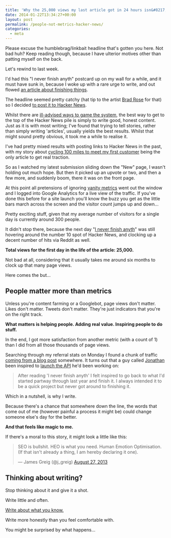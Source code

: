 ```yaml
---
title: 'Why the 25,000 views my last article got in 24 hours isn&#8217;t the metric I care about'
date: 2014-01-22T13:34:27+00:00
layout: post
permalink: /people-not-metrics-hacker-news/
categories:
  - meta
---
```

Please excuse the humblebrag/linkbait headline that's gotten you here. Not bad huh? Keep reading though, because I have ulterior motives other than patting myself on the back.&nbsp;

Let's rewind to last week.

I'd had this "I never finish anyth" postcard up on my wall for a while, and it must have sunk in, because I woke up with a rare urge to write, and out flowed <a href="http://greig.cc/i-never-finish-anyth">an article about finishing things</a>.

The headline seemed pretty catchy (hat tip to the artist <a href="http://wecreatestudio.co.uk/">Brad Rose</a>&nbsp;for that) so I decided <a href="https://news.ycombinator.com/item?id=7075537">to post it to Hacker News</a>.

Whilst there are <a href="http://alexstechthoughts.com/post/29406022580/how-to-get-on-the-frontpage-of-hacker-news">ill-advised ways to game the system</a>, the best way to get to the top of the Hacker News pile is simply to write good, honest content. Just as it is with most writing; I've found that trying to tell stories, rather than simply writing 'articles', usually yields the best results. Whilst that might sound pretty obvious, it took me a while to realise it.

I've had pretty mixed results with posting links to Hacker News in the past, with my story about <a href="http://www.cyclelove.cc/2012/11/why-i-cycled-a-hundred-miles-to-meet-my-first-customer/">cycling 100 miles to meet my first customer</a> being the only article to get real traction.&nbsp;

So as I watched my latest submission sliding down the "New" page, I wasn't holding out much hope. But then it picked up an upvote or two, and then a few more, and suddenly boom, there it was on the front page.&nbsp;

At this point all pretensions of ignoring&nbsp;<a href="http://techcrunch.com/2011/07/30/vanity-metrics/">vanity metrics</a>&nbsp;went out the window and I logged into Google Analytics for a live view of the traffic. If you've done this before for a site launch you'll know the buzz you get as the little bars march across the screen and the visitor count jumps up and down...

Pretty exciting stuff, given that my average number of visitors for a single day is currently around 300 people.

It didn't stop there, because the next day "<a href="http://greig.cc/i-never-finish-anyth">I never finish anyth</a>" was still hovering around the number 10 spot of Hacker News, and clocking up a decent number of hits via Reddit as well.

<strong>Total views for the first day in the life of the article: 25,000.</strong>

Not bad at all, considering that it usually takes me around six months to clock up that many page views.

Here comes the but...

<h2>People matter more than metrics</h2>

Unless you're content farming or a Googlebot, page views don't matter. Likes don't matter. Tweets don't matter. They're just indicators that you're on the right track.&nbsp;

<strong>What matters is helping people. Adding real value. Inspiring people to do stuff.</strong>

In the end, I got more satisfaction from another metric (with a count of 1) than I did from all those thousands of page views.

Searching through my referral stats on Monday I found a chunk of traffic <a href="http://totalink.co.uk/beta-release">coming from a blog post</a>&nbsp;somewhere. It turns out that a guy called <a href="https://twitter.com/jonathandey">Jonathan</a> been inspired to&nbsp;<a href="http://totalink.co.uk/">launch the API</a> he'd been working on:

<blockquote>After reading 'I never finish anyth' I felt inspired to go back to what I'd started partway through last year and finish it. I always intended it to be a quick project but never got around to finishing it.</blockquote>  

Which in a nutshell, is why I write.

Because there's a chance that somewhere down the line, the words that come out of me (however painful a process it might be) could change someone else's day for the better.

<strong>And that feels like magic to me.</strong>

If there's a moral to this story, it might look a little like this:

   <blockquote class="twitter-tweet">SEO is bullshit.
HEO is what you need.
Human Emotion Optimisation.
(If that isn't already a thing, I am hereby declaring it one).

— James Greig (@j_greig) <a href="https://twitter.com/j_greig/statuses/372357680569925632">August 27, 2013</a></blockquote>
<script async="" src="//platform.twitter.com/widgets.js" charset="utf-8"></script>

<h2>Thinking about writing?</h2>

<p>Stop thinking about it and give it a shot.</p>

<p>Write little and often.</p>

<p><a href="http://www.fastcocreate.com/3016916/creation-stories/ricky-gervais-tells-a-story-about-how-he-learned-to-write">Write about what you know.</a></p>

<p>Write more honestly than you feel comfortable with.</p>

<p>You might be surprised by what happens...</p>
